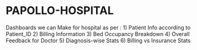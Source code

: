 # PAPOLLO-HOSPITAL
Dashboards we can Make for hospital as per :  1) Patient Info according to Patient_ID  2) Billing Information  3) Bed Occupancy Breakdown  4) Overall Feedback for Doctor  5) Diagnosis-wise Stats  6) Billing vs Insurance Stats

